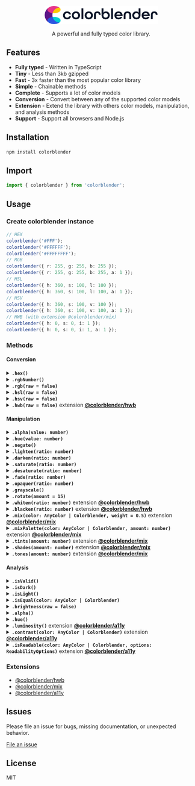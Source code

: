 <div align="center">
  <p></p>
  <img src="./logo.png" width="300" />
  <p></p>

  <p>A powerful and fully typed color library.</p>
</div>

## Features

- **Fully typed** - Written in TypeScript
- **Tiny** - Less than 3kb gzipped
- **Fast** - 3x faster than the most popular color library
- **Simple** - Chainable methods
- **Complete** - Supports a lot of color models
- **Conversion** - Convert between any of the supported color models
- **Extension** - Extend the library with others color models, manipulation, and analysis methods
- **Support** - Support all browsers and Node.js

## Installation

```bash
npm install colorblender
```

## Import

```typescript
import { colorblender } from 'colorblender';
```

## Usage

### Create colorblender instance

```typescript
// HEX
colorblender('#FFF');
colorblender('#FFFFFF');
colorblender('#FFFFFFFF');
// RGB
colorblender({ r: 255, g: 255, b: 255 });
colorblender({ r: 255, g: 255, b: 255, a: 1 });
// HSL
colorblender({ h: 360, s: 100, l: 100 });
colorblender({ h: 360, s: 100, l: 100, a: 1 });
// HSV
colorblender({ h: 360, s: 100, v: 100 });
colorblender({ h: 360, s: 100, v: 100, a: 1 });
// HWB (with extension @colorblender/mix)
colorblender({ h: 0, s: 0, i: 1 });
colorblender({ h: 0, s: 0, i: 1, a: 1 });
```

### Methods

#### Conversion

<details>
<summary><b><code>.hex()</code></b></summary><br>

```typescript
colorblender({ r: 255, g: 255, b: 255 }).hex(); // #FFFFFF
colorblender({ r: 255, g: 255, b: 255, a: 0.5 }).hex(); // #FFFFFF80
```

</details>

<details>
<summary><b><code>.rgbNumber()</code></b></summary><br>

```typescript
colorblender('#FFF').rgbNumber(); // 16777215
```

</details>

<details>
<summary><b><code>.rgb(raw = false)</code></b></summary><br>

```typescript
colorblender('#FFF').rgb(); // { r: 255, g: 255, b: 255, a: 1 }
colorblender('#FFFFFF80').rgb(); // { r: 255, g: 255, b: 255, a: 0.5 }
```

</details>

<details>
<summary><b><code>.hsl(raw = false)</code></b></summary><br>

```typescript
colorblender('#FFF').hsl(); // { h: 0, s: 0, l: 100, a: 1 }
colorblender('#FFFFFF80').hsl(); // { h: 0, s: 0, l: 100, a: 0.5 }
colorblender({ r: 167, g: 40, b: 13 }).hsv(true); // { h: 10.51948051948052, s: 85.55555555555554, l: 35.294117647058826, a: 1 }
```

</details>

<details>
<summary><b><code>.hsv(raw = false)</code></b></summary><br>

```typescript
colorblender('#FFF').hsv(); // { h: 0, s: 0, v: 100, a: 1 }
colorblender('#FFFFFF80').hsv(); // { h: 0, s: 0, v: 100, a: 0.5 }
colorblender({ r: 167, g: 40, b: 13 }).hsv(true); // { h: 10.519480519480492, s: 92.21556886227545, v: 65.49019607843137, a: 1 }
```

</details>

<details>
<summary><b><code>.hwb(raw = false)</code></b> extension <a href="https://www.npmjs.com/package/@colorblender/hwb"><b>@colorblender/hwb</b></a></summary><br>

```typescript
colorblender({ r: 167, g: 40, b: 13 }).hwb(); // { h: 11, w: 5, b: 35, a: 1 }
colorblender({ r: 167, g: 40, b: 13, a: 0.5 }).hwb(); // { h: 11, w: 5, b: 35, a: 0.5 }
colorblender({ r: 167, g: 40, b: 13 }).hwb(true); // { h: 10.51948051948052, w: 5.098039215686274, b: 34.509803921568626, , a: 1 }
```

</details>

#### Manipulation

<details>
<summary><b><code>.alpha(value: number)</code></b></summary><br>

```typescript
colorblender({ r: 167, g: 40, b: 13 }).alpha(0.5).rgb(); // { r: 167, g: 40, b: 13, a: 0.5 }
```

</details>

<details>
<summary><b><code>.hue(value: number)</code></b></summary><br>

```typescript
colorblender({ r: 167, g: 40, b: 13 }).hue(20).rgb(); // { r: 166, g: 64, b: 13, a: 1 }
```

</details>

<details>
<summary><b><code>.negate()</code></b></summary><br>

```typescript
colorblender({ r: 167, g: 40, b: 13 }).negate().rgb(); // { r: 88, b: 242, g: 215, a: 1 }
```

</details>

<details>
<summary><b><code>.lighten(ratio: number)</code></b></summary><br>

`ratio` is between 0 and 1.

```typescript
colorblender({ r: 167, g: 40, b: 13 }).lighten(0.2).rgb(); // { r: 200, b: 16, g: 48, a: 1 }
```

</details>

<details>
<summary><b><code>.darken(ratio: number)</code></b></summary><br>

`ratio` is between 0 and 1.

```typescript
colorblender({ r: 167, g: 40, b: 13 }).darken(0.2).rgb(); // { r: 134, b: 10, g: 32, a: 1 }
```

</details>

<details>
<summary><b><code>.saturate(ratio: number)</code></b></summary><br>

`ratio` is between 0 and 1.

```typescript
colorblender({ r: 167, g: 40, b: 13 }).saturate(0.2).rgb(); // { r: 180, b: 0, g: 32, a: 1 }
```

</details>

<details>
<summary><b><code>.desaturate(ratio: number)</code></b></summary><br>

`ratio` is between 0 and 1.

```typescript
colorblender({ r: 167, g: 40, b: 13 }).desaturate(0.2).rgb(); // { r: 152, b: 50, g: 28, a: 1 }
```

</details>

<details>
<summary><b><code>.fade(ratio: number)</code></b></summary><br>

`ratio` is between 0 and 1.

```typescript
colorblender({ r: 167, g: 40, b: 13, a: 1 }).fade(0.2).alpha(); // 0.8
```

</details>

<details>
<summary><b><code>.opaquer(ratio: number)</code></b></summary><br>

`ratio` is between 0 and 1.

```typescript
colorblender({ r: 167, g: 40, b: 13, a: 0.5 }).opaquer(0.2).alpha(); // 0.6
```

</details>

<details>
<summary><b><code>.grayscale()</code></b></summary><br>

```typescript
colorblender({ r: 167, g: 40, b: 13 }).grayscale().rgb(); // { r: 75, b: 75, g: 75, a: 1 }
```

</details>

<details>
<summary><b><code>.rotate(amount = 15)</code></b></summary><br>

```typescript
colorblender({ r: 167, g: 40, b: 13 }).rotate(20).hue(); // 31
```

</details>

<details>
<summary><b><code>.whiten(ratio: number)</code></b> extension <a href="https://www.npmjs.com/package/@colorblender/hwb"><b>@colorblender/hwb</b></a></summary><br>

`ratio` is between 0 and 1.

```typescript
colorblender({ r: 167, g: 40, b: 13 }).whiten(0.2).rgb(); // { r: 167, b: 16, g: 42 }
```

</details>

<details>
<summary><b><code>.blacken(ratio: number)</code></b> extension <a href="https://www.npmjs.com/package/@colorblender/hwb"><b>@colorblender/hwb</b></a></summary><br>

`ratio` is between 0 and 1.

```typescript
colorblender({ r: 167, g: 40, b: 13 }).blacken(0.2).rgb(); // { r: 149, b: 13, g: 37 }
```

</details>

<details>
<summary><b><code>.mix(color: AnyColor | Colorblender, weight = 0.5)</code></b> extension <a href="https://www.npmjs.com/package/@colorblender/mix"><b>@colorblender/mix</b></a></summary><br>

```typescript
colorblender({ r: 167, g: 40, b: 13 })
  .mix({ r: 28, g: 252, b: 185 }, 0.2)
  .hex(); // #629263
```

</details>

<details>
<summary><b><code>.mixPalette(color: AnyColor | Colorblender, amount: number)</code></b> extension <a href="https://www.npmjs.com/package/@colorblender/mix"><b>@colorblender/mix</b></a></summary><br>

```typescript
colorblender({ r: 167, g: 40, b: 13 })
  .mixPalette({ r: 28, g: 252, b: 185 }, 5)
  .map((c) => c.hex());
// [
//   '#904B2A',
//   '#796F46',
//   '#629263',
//   '#4AB580',
//   '#33D99C',
// ]
```

</details>

<details>
<summary><b><code>.tints(amount: number)</code></b> extension <a href="https://www.npmjs.com/package/@colorblender/mix"><b>@colorblender/mix</b></a></summary><br>

```typescript
colorblender({ r: 167, g: 40, b: 13 })
  .tints(5)
  .map((c) => c.hex());
// [
//   '#B64C35',
//   '#C4705E',
//   '#D39486',
//   '#E2B7AE',
//   '#F0DBD7',
// ]
```

</details>

<details>
<summary><b><code>.shades(amount: number)</code></b> extension <a href="https://www.npmjs.com/package/@colorblender/mix"><b>@colorblender/mix</b></a></summary><br>

```typescript
colorblender({ r: 167, g: 40, b: 13 })
  .shades(5)
  .map((c) => c.hex());
// [
//   '#8B210B',
//   '#6F1B09',
//   '#541407',
//   '#380D04',
//   '#1C0702',
// ]
```

</details>

<details>
<summary><b><code>.tones(amount: number)</code></b> extension <a href="https://www.npmjs.com/package/@colorblender/mix"><b>@colorblender/mix</b></a></summary><br>

```typescript
colorblender({ r: 167, g: 40, b: 13 })
  .tones(5)
  .map((c) => c.hex());
// [
//   '#A13720',
//   '#9A4533',
//   '#945447',
//   '#8D635A',
//   '#87716D',
// ]
```

</details>

#### Analysis

<details>
<summary><b><code>.isValid()</code></b></summary><br>

```typescript
colorblender({ r: 167, g: 40, b: 13 }).isValid(); // true
colorblender({ r: 167, g: 40, a: 13 }).isValid(); // false
```

</details>

<details>
<summary><b><code>.isDark()</code></b></summary><br>

```typescript
colorblender({ r: 0, g: 0, b: 0 }).isDark(); // true
colorblender({ r: 255, g: 255, b: 255 }).isDark(); // false
```

</details>

<details>
<summary><b><code>.isLight()</code></b></summary><br>

```typescript
colorblender({ r: 0, g: 0, b: 0 }).isLight(); // false
colorblender({ r: 255, g: 255, b: 255 }).isLight(); // true
```

</details>

<details>
<summary><b><code>.isEqual(color: AnyColor | Colorblender)</code></b></summary><br>

```typescript
colorblender({ r: 0, g: 0, b: 0 }).isEqual({ r: 255, g: 255, b: 255 }); // false
colorblender({ r: 255, g: 255, b: 255 }).isEqual('#FFF'); // true
colorblender({ r: 255, g: 255, b: 255 }).isEqual(colorblender('#FFF')); // true
```

</details>

<details>
<summary><b><code>.brightness(raw = false)</code></b></summary><br>

```typescript
colorblender({ r: 167, g: 40, b: 13 }).brightness(); // 0.29
colorblender({ r: 167, g: 40, b: 13 }).brightness(true); // 0.29370588235294115
```

</details>

<details>
<summary><b><code>.alpha()</code></b></summary><br>

```typescript
colorblender({ r: 167, g: 40, b: 13, a: 0.59 }).alpha(); // 0.59
```

</details>

<details>
<summary><b><code>.hue()</code></b></summary><br>

```typescript
colorblender({ r: 167, g: 40, b: 13 }).hue(); // 11
```

</details>

<details>
<summary><b><code>.luminosity()</code></b> extension <a href="https://www.npmjs.com/package/@colorblender/a11y"><b>@colorblender/a11y</b></a></summary><br>

```typescript
colorblender({ r: 167, g: 40, b: 13 }).luminosity(); // 0.0976213184127798
```

</details>

<details>
<summary><b><code>.contrast(color: AnyColor | Colorblender)</code></b> extension <a href="https://www.npmjs.com/package/@colorblender/a11y"><b>@colorblender/a11y</b></a></summary><br>

```typescript
colorblender({ r: 167, g: 40, b: 13 }).contrast({ r: 28, g: 252, b: 185 }); // 5.308885390786212
```

</details>

<details>
<summary><b><code>.isReadable(color: AnyColor | Colorblender, options: ReadabilityOptions)</code></b> extension <a href="https://www.npmjs.com/package/@colorblender/a11y"><b>@colorblender/a11y</b></a></summary><br>

```typescript
interface ReadabilityOptions {
  level?: 'AA' | 'AAA';
  size?: 'normal' | 'large';
}
```

```typescript
colorblender({ r: 167, g: 40, b: 13 }).isReadable(
  { r: 28, g: 252, b: 185 },
  {
    level: 'AAA',
    size: 'large',
  },
); // true
```

</details>

### Extensions

- [@colorblender/hwb](https://www.npmjs.com/package/@colorblender/hwb)
- [@colorblender/mix](https://www.npmjs.com/package/@colorblender/mix)
- [@colorblender/a11y](https://www.npmjs.com/package/@colorblender/a11y)

## Issues

Please file an issue for bugs, missing documentation, or unexpected behavior.

[File an issue](https://github.com/Skyleen77/colorblender/issues)

## License

MIT
